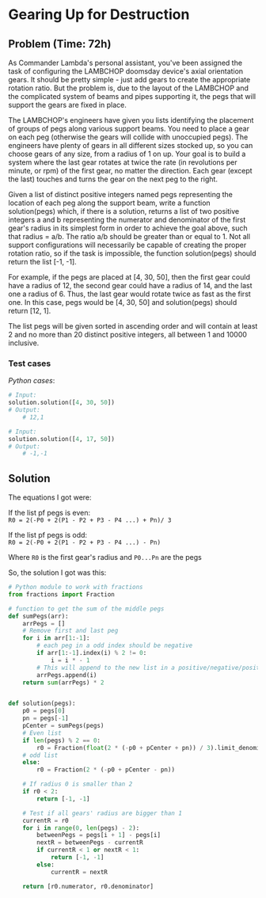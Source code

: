 # Gearing Up for Destruction

## Problem (Time: 72h)

As Commander Lambda's personal assistant, you've been assigned the task of configuring the LAMBCHOP doomsday device's axial orientation gears. It should be pretty simple - just add gears to create the appropriate rotation ratio. But the problem is, due to the layout of the LAMBCHOP and the complicated system of beams and pipes supporting it, the pegs that will support the gears are fixed in place.

The LAMBCHOP's engineers have given you lists identifying the placement of groups of pegs along various support beams. You need to place a gear on each peg (otherwise the gears will collide with unoccupied pegs). The engineers have plenty of gears in all different sizes stocked up, so you can choose gears of any size, from a radius of 1 on up. Your goal is to build a system where the last gear rotates at twice the rate (in revolutions per minute, or rpm) of the first gear, no matter the direction. Each gear (except the last) touches and turns the gear on the next peg to the right.

Given a list of distinct positive integers named pegs representing the location of each peg along the support beam, write a function solution(pegs) which, if there is a solution, returns a list of two positive integers a and b representing the numerator and denominator of the first gear's radius in its simplest form in order to achieve the goal above, such that radius = a/b. The ratio a/b should be greater than or equal to 1. Not all support configurations will necessarily be capable of creating the proper rotation ratio, so if the task is impossible, the function solution(pegs) should return the list [-1, -1].

For example, if the pegs are placed at [4, 30, 50], then the first gear could have a radius of 12, the second gear could have a radius of 14, and the last one a radius of 6. Thus, the last gear would rotate twice as fast as the first one. In this case, pegs would be [4, 30, 50] and solution(pegs) should return [12, 1].

The list pegs will be given sorted in ascending order and will contain at least 2 and no more than 20 distinct positive integers, all between 1 and 10000 inclusive.

### Test cases

_Python cases_:

```python
# Input:
solution.solution([4, 30, 50])
# Output:
    # 12,1
```

```python
# Input:
solution.solution([4, 17, 50])
# Output:
    # -1,-1
```

## Solution

The equations I got were:

If the list pf pegs is even: <br/>
`R0 = 2(-P0 + 2(P1 - P2 + P3 - P4 ...) + Pn)/ 3`

If the list pf pegs is odd:<br/>
`R0 = 2(-P0 + 2(P1 - P2 + P3 - P4 ...) - Pn)`

Where `R0` is the first gear's radius and `P0...Pn` are the pegs

So, the solution I got was this:

```py
# Python module to work with fractions
from fractions import Fraction

# function to get the sum of the middle pegs
def sumPegs(arr):
    arrPegs = []
    # Remove first and last peg
    for i in arr[1:-1]:
        # each peg in a odd index should be negative
        if arr[1:-1].index(i) % 2 != 0:
            i = i * - 1
        # This will append to the new list in a positive/negative/positive way
        arrPegs.append(i)
    return sum(arrPegs) * 2


def solution(pegs):
    p0 = pegs[0]
    pn = pegs[-1]
    pCenter = sumPegs(pegs)
    # Even list
    if len(pegs) % 2 == 0:
        r0 = Fraction(float(2 * (-p0 + pCenter + pn)) / 3).limit_denominator()
    # odd list
    else:
        r0 = Fraction(2 * (-p0 + pCenter - pn))

    # If radius 0 is smaller than 2
    if r0 < 2:
        return [-1, -1]

    # Test if all gears' radius are bigger than 1
    currentR = r0
    for i in range(0, len(pegs) - 2):
        betweenPegs = pegs[i + 1] - pegs[i]
        nextR = betweenPegs - currentR
        if currentR < 1 or nextR < 1:
            return [-1, -1]
        else:
            currentR = nextR

    return [r0.numerator, r0.denominator]
```
